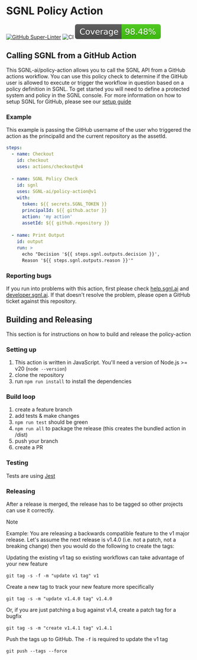 # SGNL Policy Action

[![GitHub Super-Linter](https://github.com/actions/javascript-action/actions/workflows/linter.yml/badge.svg)](https://github.com/super-linter/super-linter)
![CI](https://github.com/actions/javascript-action/actions/workflows/ci.yml/badge.svg)
![Code Coverage](badges/coverage.svg)

## Calling SGNL from a GitHub Action

This SGNL-ai/policy-action allows you to call the SGNL API from a GitHub
actions workflow. You can use this policy check to determine if the GitHub
user is allowed to execute or trigger the workflow in question based on a
policy definition in SGNL. To get started you will need to define a
protected system and policy in the SGNL console. For more information on
how to setup SGNL for GitHub, please see our
[setup guide](https://help.sgnl.ai/articles/protected-systems/protected-system-github/)

### Example

This example is passing the GitHub username of the user who triggered the
action as the principalId and the current repository as the assetId.

```yaml
steps:
  - name: Checkout
    id: checkout
    uses: actions/checkout@v4

  - name: SGNL Policy Check
    id: sgnl
    uses: SGNL-ai/policy-action@v1
    with:
      token: ${{ secrets.SGNL_TOKEN }}
      principalId: ${{ github.actor }}
      action: 'my action'
      assetId: ${{ github.repository }}

  - name: Print Output
    id: output
    run: >
      echo "Decision '${{ steps.sgnl.outputs.decision }}', 
      Reason '${{ steps.sgnl.outputs.reason }}'"
```

### Reporting bugs

If you run into problems with this action, first please check
[help.sgnl.ai](https://help.sgnl.ai) and [developer.sgnl.ai](https://developer.sgnl.ai).
If that doesn't resolve the problem, please open a GitHub
ticket against this repository.

## Building and Releasing

This section is for instructions on how to build and release the policy-action

### Setting up

1. This action is written in JavaScript. You'll need a version of
   Node.js >= v20 (`node --version`)
1. clone the repository
1. run `npm run install` to install the dependencies

### Build loop

1. create a feature branch
1. add tests & make changes
1. `npm run test` should be green
1. `npm run all` to package the release
   (this creates the bundled action in /dist)
1. push your branch
1. create a PR

### Testing

Tests are using [Jest](https://jestjs.io/)

### Releasing

After a release is merged, the release has to be tagged so other projects can use
it correctly.

> [!NOTE]
> Example: You are releasing a backwards compatible feature to the v1 major
> release. Let's assume the next release is v1.4.0 (i.e. not a patch, not a
> breaking change) then you would do the following to create the tags:

Updating the existing v1 tag so existing workflows can take
advantage of your new feature

`git tag -s -f -m "update v1 tag" v1`

Create a new tag to track your new feature more specifically

`git tag -s -m "update v1.4.0 tag" v1.4.0`

Or, if you are just patching a bug against v1.4, create a patch tag for a bugfix

`git tag -s -m "create v1.4.1 tag" v1.4.1`

Push the tags up to GitHub. The `-f` is required to update the v1 tag

`git push --tags --force`
